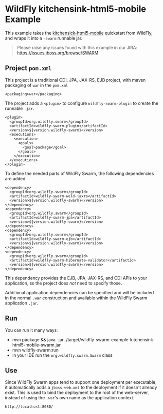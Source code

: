 # WildFly kitchensink-html5-mobile Example

This example takes the [kitchensick-html5-mobile](https://github.com/wildfly/quickstart/tree/master/kitchensink-html5-mobile)
quickstart from WildFly, and wraps it into a `-swarm` runnable jar.

> Please raise any issues found with this example in our JIRA:
> https://issues.jboss.org/browse/SWARM

## Project `pom.xml`

This project is a traditional CDI, JPA, JAX-RS, EJB project, with maven packaging
of `war` in the `pom.xml`

    <packaging>war</packaging>

The project adds a `<plugin>` to configure `wildfly-swarm-plugin` to
create the runnable `.jar`.

    <plugin>
      <groupId>org.wildfly.swarm</groupId>
      <artifactId>wildfly-swarm-plugin</artifactId>
      <version>${version.wildfly-swarm}</version>
      <executions>
        <execution>
          <goals>
            <goal>package</goal>
          </goals>
        </execution>
      </executions>
    </plugin>

To define the needed parts of WildFly Swarm, the following dependencies are added

    <dependency>
      <groupId>org.wildfly.swarm</groupId>
      <artifactId>wildfly-swarm-weld-jaxrs</artifactId>
      <version>${version.wildfly-swarm}</version>
    </dependency>
    <dependency>
      <groupId>org.wildfly.swarm</groupId>
      <artifactId>wildfly-swarm-jpa</artifactId>
      <version>${version.wildfly-swarm}</version>
    </dependency>
    <dependency>
      <groupId>org.wildfly.swarm</groupId>
      <artifactId>wildfly-swarm-ejb</artifactId>
      <version>${version.wildfly-swarm}</version>
    </dependency>
    <dependency>
      <groupId>org.wildfly.swarm</groupId>
      <artifactId>wildfly-swarm-hibernate-validator</artifactId>
      <version>${version.wildfly-swarm}</version>
    </dependency>

This dependency provides the EJB, JPA, JAX-RS, and CDI APIs to your application, so the
project does *not* need to specify those.

Additional application dependencies can be
specified and will be included in the normal `.war` construction and available
within the WildFly Swarm application `.jar`.

## Run

You can run it many ways:

* mvn package && java -jar ./target/wildfly-swarm-example-kitchensink-html5-mobile-swarm.jar
* mvn wildfly-swarm:run
* In your IDE run the `org.wildfly.swarm.Swarm` class

## Use

Since WildFly Swarm apps tend to support one deployment per executable, it
automatically adds a `jboss-web.xml` to the deployment if it doesn't already
exist.  This is used to bind the deployment to the root of the web-server,
instead of using the `.war`'s own name as the application context.

    http://localhost:8080/
